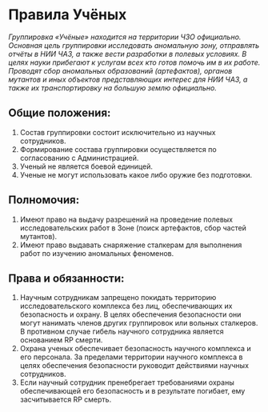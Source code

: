 # Правила Учёных

*Группировка «Учёные» находится на территории ЧЗО официально. Основная цель группировки исследовать аномальную зону, отправлять отчёты в НИИ ЧАЗ, а также вести разработки в полевых условиях. В целях науки прибегают к услугам всех кто готов помочь им в их работе. Проводят сбор аномальных образований (артефактов), органов мутантов и иных объектов представляющих интерес для НИИ ЧАЗ, а также их транспортировку на большую землю официально.*

## Общие положения:

1. Состав группировки состоит исключительно из научных сотрудников.
2. Формирование состава группировки осуществляется по согласованию с Администрацией.
3. Ученый не является боевой единицей.
4. Ученые не могут использовать какое либо оружие без подготовки.

## Полномочия:

1. Имеют право на выдачу разрешений на проведение полевых исследовательских работ в Зоне (поиск артефактов, сбор частей мутантов).
2. Имеют право выдавать снаряжение сталкерам для выполнения работ по изучению аномальных феноменов.

## Права и обязанности:

1. Научным сотрудникам запрещено покидать территорию исследовательского комплекса без лиц, обеспечивающих их безопасность и охрану. В целях обеспечения безопасности они могут нанимать членов других группировок или вольных сталкеров. В противном случае гибель научного сотрудника является основанием RP смерти.
2. Охрана ученых обеспечивает безопасность научного комплекса и его персонала. За пределами территории научного комплекса в целях обеспечения безопасности руководит действиями научных сотрудников.
3. Если научный сотрудник пренебрегает требованиями охраны обеспечивающей его безопасность и в результате погибает, ему засчитывается RP смерть.
